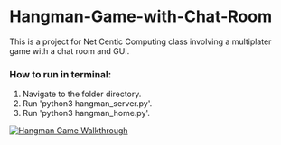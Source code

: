 # Hangman-Game-with-Chat-Room
This is a project for Net Centic Computing class  involving a multiplater game with a chat room and GUI.

### How to run in terminal:
1. Navigate to the folder directory.
2. Run 'python3 hangman_server.py'.
2. Run 'python3 hangman_home.py'.

[![Hangman Game Walkthrough](https://img.youtube.com/vi/E3bhz8WOpW4/0.jpg)](https://www.youtube.com/watch?v=E3bhz8WOpW4&feature=youtu.be)
